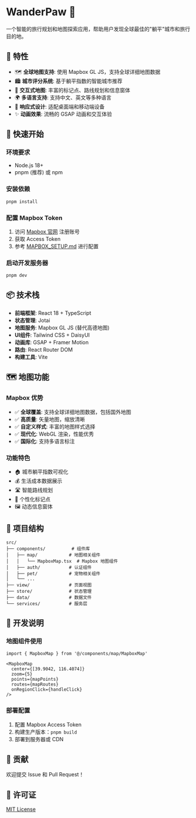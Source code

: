 # WanderPaw 🐾

一个智能的旅行规划和地图探索应用，帮助用户发现全球最佳的"躺平"城市和旅行目的地。

## 🌟 特性

- 🗺️ **全球地图支持**: 使用 Mapbox GL JS，支持全球详细地图数据
- 🏙️ **城市评分系统**: 基于躺平指数的智能城市推荐
- 🎯 **交互式地图**: 丰富的标记点、路线规划和信息窗体
- 🌍 **多语言支持**: 支持中文、英文等多种语言
- 📱 **响应式设计**: 适配桌面端和移动端设备
- ✨ **动画效果**: 流畅的 GSAP 动画和交互体验

## 🚀 快速开始

### 环境要求
- Node.js 18+
- pnpm (推荐) 或 npm

### 安装依赖
```bash
pnpm install
```

### 配置 Mapbox Token
1. 访问 [Mapbox 官网](https://www.mapbox.com/) 注册账号
2. 获取 Access Token
3. 参考 [MAPBOX_SETUP.md](./MAPBOX_SETUP.md) 进行配置

### 启动开发服务器
```bash
pnpm dev
```

## 📦 技术栈

- **前端框架**: React 18 + TypeScript
- **状态管理**: Jotai
- **地图服务**: Mapbox GL JS (替代高德地图)
- **UI组件**: Tailwind CSS + DaisyUI
- **动画库**: GSAP + Framer Motion
- **路由**: React Router DOM
- **构建工具**: Vite

## 🗺️ 地图功能

### Mapbox 优势
- ✅ **全球覆盖**: 支持全球详细地图数据，包括国外地图
- ✅ **高质量**: 矢量地图，缩放清晰
- ✅ **自定义样式**: 丰富的地图样式选择
- ✅ **现代化**: WebGL 渲染，性能优秀
- ✅ **国际化**: 支持多语言标注

### 功能特色
- 🏠 城市躺平指数可视化
- 💰 生活成本数据展示
- 🛣️ 智能路线规划
- 📍 个性化标记点
- 🖼️ 动态信息窗体

## 📁 项目结构

```
src/
├── components/          # 组件库
│   ├── map/            # 地图相关组件
│   │   └── MapboxMap.tsx  # Mapbox 地图组件
│   ├── auth/           # 认证组件
│   ├── pet/            # 宠物相关组件
│   └── ...
├── view/               # 页面视图
├── store/              # 状态管理
├── data/               # 数据文件
└── services/           # 服务层
```

## 🔧 开发说明

### 地图组件使用
```tsx
import { MapboxMap } from '@/components/map/MapboxMap'

<MapboxMap
  center={[39.9042, 116.4074]}
  zoom={5}
  points={mapPoints}
  routes={mapRoutes}
  onRegionClick={handleClick}
/>
```

### 部署配置
1. 配置 Mapbox Access Token
2. 构建生产版本：`pnpm build`
3. 部署到服务器或 CDN

## 🤝 贡献

欢迎提交 Issue 和 Pull Request！

## 📝 许可证

[MIT License](LICENSE)

